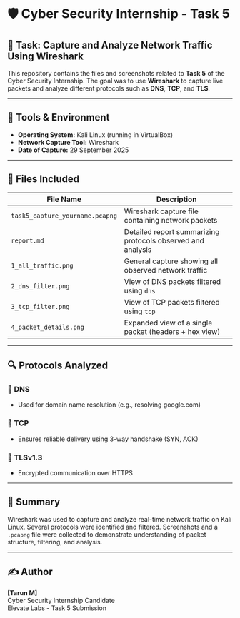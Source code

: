 # 🛡️ Cyber Security Internship - Task 5

## 📌 Task: Capture and Analyze Network Traffic Using Wireshark

This repository contains the files and screenshots related to **Task 5** of the Cyber Security Internship. The goal was to use **Wireshark** to capture live packets and analyze different protocols such as **DNS**, **TCP**, and **TLS**.

---

## 🧰 Tools & Environment

- **Operating System:** Kali Linux (running in VirtualBox)
- **Network Capture Tool:** Wireshark
- **Date of Capture:** 29 September 2025

---

## 📁 Files Included

| File Name | Description |
|-----------|-------------|
| `task5_capture_yourname.pcapng` | Wireshark capture file containing network packets |
| `report.md` | Detailed report summarizing protocols observed and analysis |
| `1_all_traffic.png` | General capture showing all observed network traffic |
| `2_dns_filter.png` | View of DNS packets filtered using `dns` |
| `3_tcp_filter.png` | View of TCP packets filtered using `tcp` |
| `4_packet_details.png` | Expanded view of a single packet (headers + hex view) |

---

## 🔍 Protocols Analyzed

### 🔹 DNS
- Used for domain name resolution (e.g., resolving google.com)

### 🔹 TCP
- Ensures reliable delivery using 3-way handshake (SYN, ACK)

### 🔹 TLSv1.3
- Encrypted communication over HTTPS

---

## 📝 Summary

Wireshark was used to capture and analyze real-time network traffic on Kali Linux. Several protocols were identified and filtered. Screenshots and a `.pcapng` file were collected to demonstrate understanding of packet structure, filtering, and analysis.

---

## ✍️ Author

**[Tarun M]**  
Cyber Security Internship Candidate  
Elevate Labs - Task 5 Submission

